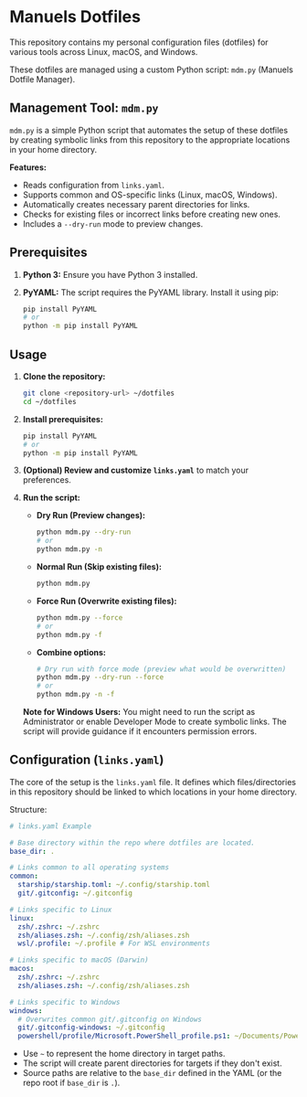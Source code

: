 # Manuels Dotfiles

This repository contains my personal configuration files (dotfiles) for various tools across Linux, macOS, and Windows.

These dotfiles are managed using a custom Python script: `mdm.py` (Manuels Dotfile Manager).

## Management Tool: `mdm.py`

`mdm.py` is a simple Python script that automates the setup of these dotfiles by creating symbolic links from this repository to the appropriate locations in your home directory.

**Features:**

* Reads configuration from `links.yaml`.
* Supports common and OS-specific links (Linux, macOS, Windows).
* Automatically creates necessary parent directories for links.
* Checks for existing files or incorrect links before creating new ones.
* Includes a `--dry-run` mode to preview changes.

## Prerequisites

1. **Python 3:** Ensure you have Python 3 installed.
2. **PyYAML:** The script requires the PyYAML library. Install it using pip:

    ```bash
    pip install PyYAML
    # or
    python -m pip install PyYAML
    ```

## Usage

1. **Clone the repository:**

    ```bash
    git clone <repository-url> ~/dotfiles
    cd ~/dotfiles
    ```

2. **Install prerequisites:**

    ```bash
    pip install PyYAML
    # or
    python -m pip install PyYAML
    ```

3. **(Optional) Review and customize `links.yaml`** to match your preferences.
4. **Run the script:**
    * **Dry Run (Preview changes):**

        ```bash
        python mdm.py --dry-run
        # or
        python mdm.py -n
        ```

    * **Normal Run (Skip existing files):**

        ```bash
        python mdm.py
        ```

    * **Force Run (Overwrite existing files):**

        ```bash
        python mdm.py --force
        # or
        python mdm.py -f
        ```

    * **Combine options:**

        ```bash
        # Dry run with force mode (preview what would be overwritten)
        python mdm.py --dry-run --force
        # or
        python mdm.py -n -f
        ```

    **Note for Windows Users:** You might need to run the script as Administrator or enable Developer Mode to create symbolic links. The script will provide guidance if it encounters permission errors.

## Configuration (`links.yaml`)

The core of the setup is the `links.yaml` file. It defines which files/directories in this repository should be linked to which locations in your home directory.

Structure:

```yaml
# links.yaml Example

# Base directory within the repo where dotfiles are located.
base_dir: .

# Links common to all operating systems
common:
  starship/starship.toml: ~/.config/starship.toml
  git/.gitconfig: ~/.gitconfig

# Links specific to Linux
linux:
  zsh/.zshrc: ~/.zshrc
  zsh/aliases.zsh: ~/.config/zsh/aliases.zsh
  wsl/.profile: ~/.profile # For WSL environments

# Links specific to macOS (Darwin)
macos:
  zsh/.zshrc: ~/.zshrc
  zsh/aliases.zsh: ~/.config/zsh/aliases.zsh

# Links specific to Windows
windows:
  # Overwrites common git/.gitconfig on Windows
  git/.gitconfig-windows: ~/.gitconfig
  powershell/profile/Microsoft.PowerShell_profile.ps1: ~/Documents/PowerShell/Microsoft.PowerShell_profile.ps1
```

* Use `~` to represent the home directory in target paths.
* The script will create parent directories for targets if they don't exist.
* Source paths are relative to the `base_dir` defined in the YAML (or the repo root if `base_dir` is `.`).
